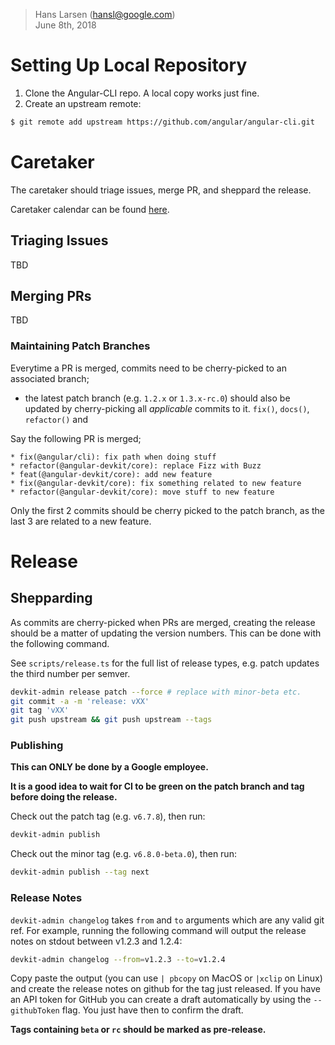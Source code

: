 > Hans Larsen (hansl@google.com)  
> June 8th, 2018  


# Setting Up Local Repository

1. Clone the Angular-CLI repo. A local copy works just fine.
1. Create an upstream remote:
  ```bash
  $ git remote add upstream https://github.com/angular/angular-cli.git
  ```

# Caretaker

The caretaker should triage issues, merge PR, and sheppard the release.

Caretaker calendar can be found [here](https://calendar.google.com/calendar?cid=Z29vZ2xlLmNvbV9zZjlvODF0NGE4NzE5ZmtiMnBoZnA4MGk2Z0Bncm91cC5jYWxlbmRhci5nb29nbGUuY29t).

## Triaging Issues
TBD

## Merging PRs
TBD

### Maintaining Patch Branches
Everytime a PR is merged, commits need to be cherry-picked to an associated branch;
* the latest patch branch (e.g. `1.2.x` or `1.3.x-rc.0`) should also be updated by cherry-picking all _applicable_
  commits to it. `fix()`, `docs()`, `refactor()` and 

Say the following PR is merged;

```text
* fix(@angular/cli): fix path when doing stuff
* refactor(@angular-devkit/core): replace Fizz with Buzz
* feat(@angular-devkit/core): add new feature
* fix(@angular-devkit/core): fix something related to new feature
* refactor(@angular-devkit/core): move stuff to new feature
```

Only the first 2 commits should be cherry picked to the patch branch, as the last 3 are related to a new feature.

# Release

## Shepparding

As commits are cherry-picked when PRs are merged, creating the release should be a matter of updating the version
numbers. This can be done with the following command.

See `scripts/release.ts` for the full list of release types, e.g. patch updates the third number per semver.

```bash
devkit-admin release patch --force # replace with minor-beta etc.
git commit -a -m 'release: vXX'
git tag 'vXX'
git push upstream && git push upstream --tags
```

### Publishing

**This can ONLY be done by a Google employee.**

**It is a good idea to wait for CI to be green on the patch branch and tag before doing the release.**

Check out the patch tag (e.g. `v6.7.8`), then run: 
```sh
devkit-admin publish
``` 

Check out the minor tag (e.g. `v6.8.0-beta.0`), then run:
```bash
devkit-admin publish --tag next
```

### Release Notes

`devkit-admin changelog` takes `from` and `to` arguments which are any valid git ref.
For example, running the following command will output the release notes on stdout between v1.2.3 and 1.2.4:

```bash
devkit-admin changelog --from=v1.2.3 --to=v1.2.4
``` 

Copy paste the output (you can use `| pbcopy` on MacOS or `|xclip` on Linux) and create the release notes on github for the tag just
released. If you have an API token for GitHub you can create a draft automatically by using the `--githubToken` flag.
You just have then to confirm the draft.

**Tags containing `beta` or `rc` should be marked as pre-release.**

